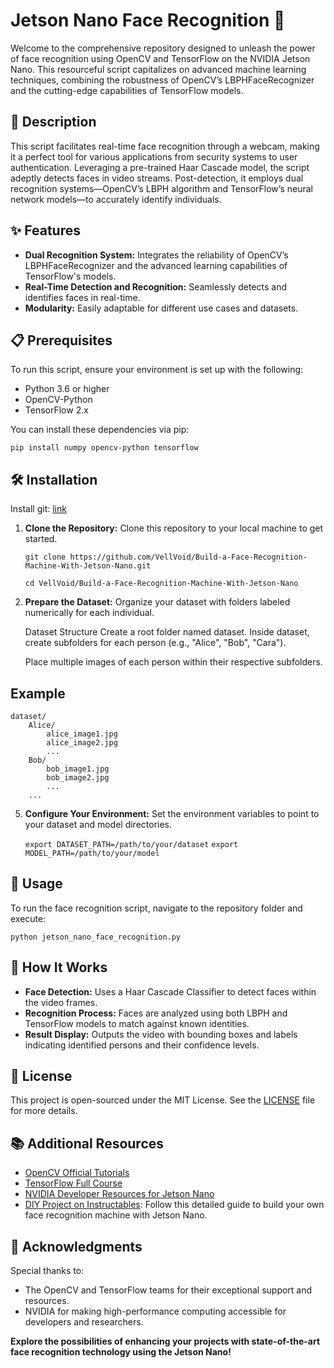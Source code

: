 # Jetson Nano Face Recognition 🚀

Welcome to the comprehensive repository designed to unleash the power of face recognition using OpenCV and TensorFlow on the NVIDIA Jetson Nano. This resourceful script capitalizes on advanced machine learning techniques, combining the robustness of OpenCV’s LBPHFaceRecognizer and the cutting-edge capabilities of TensorFlow models.

## 📖 Description

This script facilitates real-time face recognition through a webcam, making it a perfect tool for various applications from security systems to user authentication. Leveraging a pre-trained Haar Cascade model, the script adeptly detects faces in video streams. Post-detection, it employs dual recognition systems—OpenCV’s LBPH algorithm and TensorFlow’s neural network models—to accurately identify individuals.

## ✨ Features

- **Dual Recognition System:** Integrates the reliability of OpenCV’s LBPHFaceRecognizer and the advanced learning capabilities of TensorFlow's models.
- **Real-Time Detection and Recognition:** Seamlessly detects and identifies faces in real-time.
- **Modularity:** Easily adaptable for different use cases and datasets.

## 📋 Prerequisites

To run this script, ensure your environment is set up with the following:
- Python 3.6 or higher
- OpenCV-Python
- TensorFlow 2.x

You can install these dependencies via pip:

    pip install numpy opencv-python tensorflow

## 🛠 Installation

Install git: [link](https://github.com/git-guides/install-git)

1. **Clone the Repository:**
   Clone this repository to your local machine to get started.
   
       git clone https://github.com/VellVoid/Build-a-Face-Recognition-Machine-With-Jetson-Nano.git
   
       cd VellVoid/Build-a-Face-Recognition-Machine-With-Jetson-Nano

3. **Prepare the Dataset:**
   Organize your dataset with folders labeled numerically for each individual.

   Dataset Structure
    Create a root folder named dataset.
    Inside dataset, create subfolders for each person (e.g., "Alice", "Bob", "Cara").

   Place multiple images of each person within their respective subfolders.
## Example

```
dataset/
    Alice/
        alice_image1.jpg
        alice_image2.jpg
        ...
    Bob/
        bob_image1.jpg
        bob_image2.jpg
        ...
    ...
```


5. **Configure Your Environment:**
   Set the environment variables to point to your dataset and model directories.
   
   ```export DATASET_PATH=/path/to/your/dataset```
   ```export MODEL_PATH=/path/to/your/model```

## 🚀 Usage

To run the face recognition script, navigate to the repository folder and execute:

    python jetson_nano_face_recognition.py

## 🧠 How It Works

- **Face Detection:** Uses a Haar Cascade Classifier to detect faces within the video frames.
- **Recognition Process:** Faces are analyzed using both LBPH and TensorFlow models to match against known identities.
- **Result Display:** Outputs the video with bounding boxes and labels indicating identified persons and their confidence levels.

## 📜 License

This project is open-sourced under the MIT License. See the [LICENSE](LICENSE) file for more details.

## 📚 Additional Resources

- [OpenCV Official Tutorials](https://opencv.org/docs/)
- [TensorFlow Full Course](https://www.tensorflow.org/tutorials)
- [NVIDIA Developer Resources for Jetson Nano](https://developer.nvidia.com/embedded/learn/get-started-jetson-nano-devkit)
- [DIY Project on Instructables](https://www.instructables.com/Build-a-Face-Recognition-Machine-With-Jetson-Nano/): Follow this detailed guide to build your own face recognition machine with Jetson Nano.

## 🎉 Acknowledgments

Special thanks to:
- The OpenCV and TensorFlow teams for their exceptional support and resources.
- NVIDIA for making high-performance computing accessible for developers and researchers.

**Explore the possibilities of enhancing your projects with state-of-the-art face recognition technology using the Jetson Nano!**
